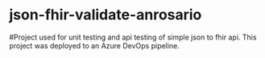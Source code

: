 # json-fhir-validate-anrosario

#Project used for unit testing and api testing of simple json to fhir api.  This project was deployed to an Azure DevOps pipeline. 
